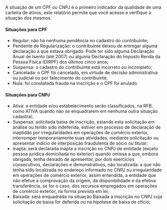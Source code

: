 A situação de um CPF ou CNPJ é o primeiro indicador da qualidade de uma carteira
de ativos, este relatório permite que você acesse e verifique a situação dos mesmos.

#### Situações para CPF ####

* Regular: não há nenhuma pendência no cadastro do contribuinte;
* Pendente de Regularização: o contribuinte deixou de entregar alguma declaração a que estava obrigado. Pode ter sido alguma Declaração Anual de Isento (até 2007) ou alguma Declaração do Imposto Renda da Pessoa Física (DIRPF) dos últimos cinco anos;
* Suspensa: o cadastro do contribuinte está incorreto ou incompleto;
* Cancelada: o CPF foi cancelado, em virtude de decisão administrativa ou judicial ou por falecimento do contribuinte;
* Nula: foi constatada fraude na inscrição e o CPF foi anulado.

#### Situações para CNPJ ####

* Ativa: a entidade e/ou estabelecimento serão classificados, na RFB, como ATIVA quando não se enquadrarem  em nenhuma outra situação cadastral;
* Suspensa: solicitada baixa de inscrição, estando esta solicitação em análise ou tendo sido indeferida, estiver em processo de declaração de inaptidão por irregularidades em operações de comércio exterior, interromper temporariamente suas atividades, mediante solicitação ou apresentar indício de interposição fraudulenta de sócio ou titular;
* Inapta: será declarada inapta a inscrição no CNPJ de entidade (exceto pessoa jurídica domiciliada no exterior) quando omissa a que, embora obrigada, tenha deixado de apresentar, por dois exercícios consecutivos, declarações e demonstrativos, não localizada: a que não tenha sido localizada no endereço informado no CNPJ ou irregularidade em operações de comércio exterior, assim entendida, a entidade que não efetue a comprovação da origem, da disponibilidade e da efetiva transferência, se for o caso, dos recursos empregados em operações de comércio exterior, na forma prevista em lei;
* Baixada: será enquadrada na situação Baixada a inscrição no CNPJ cuja solicitação de baixa for deferida ou na hipótese de baixa de ofício;